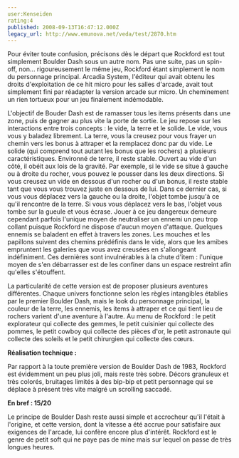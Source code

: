 ```yaml
---
user:Kenseiden
rating:4
published: 2008-09-13T16:47:12.000Z
legacy_url: http://www.emunova.net/veda/test/2870.htm
---
```

Pour éviter toute confusion, précisons dès le départ que Rockford est tout simplement Boulder Dash sous un autre nom. Pas une suite, pas un spin-off, non... rigoureusement le même jeu, Rockford étant simplement le nom du personnage principal. Arcadia System, l'éditeur qui avait obtenu les droits d'exploitation de ce hit micro pour les salles d'arcade, avait tout simplement fini par réadapter la version arcade sur micro. Un cheminement un rien tortueux pour un jeu finalement indémodable.  

  

L'objectif de Bouder Dash est de ramasser tous les items présents dans une zone, puis de gagner au plus vite la porte de sortie. Le jeu repose sur les interactions entre trois concepts : le vide, la terre et le solide. Le vide, vous vous y baladez librement. La terre, vous la creusez pour vous frayer un chemin vers les bonus à attraper et la remplacez donc par du vide. Le solide (qui comprend tout autant les bonus que les rochers) a plusieurs caractéristiques. Environné de terre, il reste stable. Ouvert au vide d'un côté, il obéit aux lois de la gravité. Par exemple, si le vide se situe à gauche ou à droite du rocher, vous pouvez le pousser dans les deux directions. Si vous creusez un vide en dessous d'un rocher ou d'un bonus, il reste stable tant que vous vous trouvez juste en dessous de lui. Dans ce dernier cas, si vous vous déplacez vers la gauche ou la droite, l'objet tombe jusqu'à ce qu'il rencontre de la terre. Si vous vous déplacez vers le bas, l'objet vous tombe sur la gueule et vous écrase. Jouer à ce jeu dangereux demeure cependant parfois l'unique moyen de neutraliser un ennemi un peu trop collant puisque Rockford ne dispose d'aucun moyen d'attaque. Quelques ennemis se baladent en effet à travers les zones. Les mouches et les papillons suivent des chemins prédéfinis dans le vide, alors que les amibes empruntent les galeries que vous avez creusées en s'allongeant indéfiniment. Ces dernières sont invulnérables à la chute d'item : l'unique moyen de s'en débarrasser est de les confiner dans un espace restreint afin qu'elles s'étouffent.  

  

La particularité de cette version est de proposer plusieurs aventures différentes. Chaque univers fonctionne selon les règles intangibles établies par le premier Boulder Dash, mais le look du personnage principal, la couleur de la terre, les ennemis, les items à attraper et ce qui tient lieu de rochers varient d'une aventure à l'autre. Au menu de Rockford : le petit explorateur qui collecte des gemmes, le petit cuisinier qui collecte des pommes, le petit cowboy qui collecte des pièces d'or, le petit astronaute qui collecte des soleils et le petit chirurgien qui collecte des cœurs.  

  

**Réalisation technique :**   

Par rapport à la toute première version de Boulder Dash de 1983, Rockford est évidemment un peu plus joli, mais reste très sobre. Décors granuleux et très colorés, bruitages limités à des bip-bip et petit personnage qui se déplace à présent très vite malgré un scrolling saccadé.  

  

**En bref : 15/20**   

Le principe de Boulder Dash reste aussi simple et accrocheur qu'il l'était à l'origine, et cette version, dont la vitesse a été accrue pour satisfaire aux exigences de l'arcade, lui confère encore plus d'intérêt. Rockford est le genre de petit soft qui ne paye pas de mine mais sur lequel on passe de très longues heures.